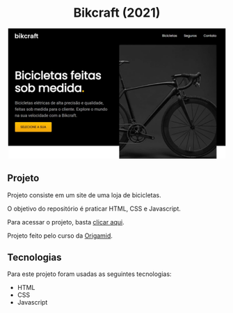 <h1 align="center"> Bikcraft (2021) </h1>

<p align="center">
  <img src="./cover.jpg" width="500" >
</p>

## Projeto

Projeto consiste em um site de uma loja de bicicletas.

O objetivo do repositório é praticar HTML, CSS e Javascript.

Para acessar o projeto, basta [clicar aqui](https://danieldpalma.github.io/bikcraft-2021/).

Projeto feito pelo curso da [Origamid](https://www.origamid.com/).

## Tecnologias

Para este projeto foram usadas as seguintes tecnologias:

- HTML
- CSS
- Javascript

